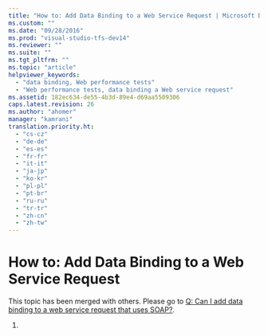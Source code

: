 ```yaml
---
title: "How to: Add Data Binding to a Web Service Request | Microsoft Docs"
ms.custom: ""
ms.date: "09/28/2016"
ms.prod: "visual-studio-tfs-dev14"
ms.reviewer: ""
ms.suite: ""
ms.tgt_pltfrm: ""
ms.topic: "article"
helpviewer_keywords: 
  - "data binding, Web performance tests"
  - "Web performance tests, data binding a Web service request"
ms.assetid: 182ec634-de55-4b3d-89e4-d69aa5509306
caps.latest.revision: 26
ms.author: "ahomer"
manager: "kamrani"
translation.priority.ht: 
  - "cs-cz"
  - "de-de"
  - "es-es"
  - "fr-fr"
  - "it-it"
  - "ja-jp"
  - "ko-kr"
  - "pl-pl"
  - "pt-br"
  - "ru-ru"
  - "tr-tr"
  - "zh-cn"
  - "zh-tw"
---
```

# How to: Add Data Binding to a Web Service Request
This topic has been merged with others. Please go to [Q: Can I add data binding to a web service request that uses SOAP?](../test/add-a-data-source-to-a-web-performance-test.md#AddingDataBindingWebTest_QA_WebServiceRequest).  
  
1.